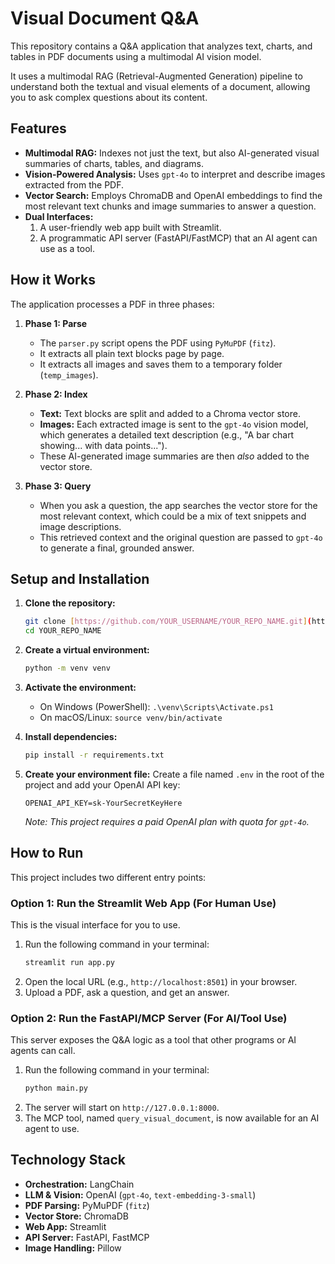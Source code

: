 # Visual Document Q&A

This repository contains a Q&A application that analyzes text, charts, and tables in PDF documents using a multimodal AI vision model.

It uses a multimodal RAG (Retrieval-Augmented Generation) pipeline to understand both the textual and visual elements of a document, allowing you to ask complex questions about its content.

## Features

* **Multimodal RAG:** Indexes not just the text, but also AI-generated visual summaries of charts, tables, and diagrams.
* **Vision-Powered Analysis:** Uses `gpt-4o` to interpret and describe images extracted from the PDF.
* **Vector Search:** Employs ChromaDB and OpenAI embeddings to find the most relevant text chunks and image summaries to answer a question.
* **Dual Interfaces:**
    1.  A user-friendly web app built with Streamlit.
    2.  A programmatic API server (FastAPI/FastMCP) that an AI agent can use as a tool.

## How it Works

The application processes a PDF in three phases:

1.  **Phase 1: Parse**
    * The `parser.py` script opens the PDF using `PyMuPDF` (`fitz`).
    * It extracts all plain text blocks page by page.
    * It extracts all images and saves them to a temporary folder (`temp_images`).

2.  **Phase 2: Index**
    * **Text:** Text blocks are split and added to a Chroma vector store.
    * **Images:** Each extracted image is sent to the `gpt-4o` vision model, which generates a detailed text description (e.g., "A bar chart showing... with data points...").
    * These AI-generated image summaries are then *also* added to the vector store.

3.  **Phase 3: Query**
    * When you ask a question, the app searches the vector store for the most relevant context, which could be a mix of text snippets and image descriptions.
    * This retrieved context and the original question are passed to `gpt-4o` to generate a final, grounded answer.

## Setup and Installation

1.  **Clone the repository:**
    ```bash
    git clone [https://github.com/YOUR_USERNAME/YOUR_REPO_NAME.git](https://github.com/YOUR_USERNAME/YOUR_REPO_NAME.git)
    cd YOUR_REPO_NAME
    ```

2.  **Create a virtual environment:**
    ```bash
    python -m venv venv
    ```

3.  **Activate the environment:**
    * On Windows (PowerShell): `.\venv\Scripts\Activate.ps1`
    * On macOS/Linux: `source venv/bin/activate`

4.  **Install dependencies:**
    ```bash
    pip install -r requirements.txt
    ```

5.  **Create your environment file:**
    Create a file named `.env` in the root of the project and add your OpenAI API key:
    ```
    OPENAI_API_KEY=sk-YourSecretKeyHere
    ```
    *Note: This project requires a paid OpenAI plan with quota for `gpt-4o`.*

## How to Run

This project includes two different entry points:

### Option 1: Run the Streamlit Web App (For Human Use)

This is the visual interface for you to use.

1.  Run the following command in your terminal:
    ```bash
    streamlit run app.py
    ```
2.  Open the local URL (e.g., `http://localhost:8501`) in your browser.
3.  Upload a PDF, ask a question, and get an answer.

### Option 2: Run the FastAPI/MCP Server (For AI/Tool Use)

This server exposes the Q&A logic as a tool that other programs or AI agents can call.

1.  Run the following command in your terminal:
    ```bash
    python main.py
    ```
2.  The server will start on `http://127.0.0.1:8000`.
3.  The MCP tool, named `query_visual_document`, is now available for an AI agent to use.

## Technology Stack

* **Orchestration:** LangChain
* **LLM & Vision:** OpenAI (`gpt-4o`, `text-embedding-3-small`)
* **PDF Parsing:** PyMuPDF (`fitz`)
* **Vector Store:** ChromaDB
* **Web App:** Streamlit
* **API Server:** FastAPI, FastMCP
* **Image Handling:** Pillow
